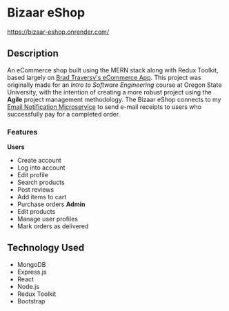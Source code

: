 ﻿# Bizaar eShop

https://bizaar-eshop.onrender.com/

## Description
An eCommerce shop built using the MERN stack along with Redux Toolkit, based largely on [Brad Traversy's eCommerce App](https://github.com/bradtraversy/proshop-v2). This project was originally made for an *Intro to Software Engineering* course at Oregon State University, with the intention of creating a more robust project using the **Agile** project management methodology. The Bizaar eShop connects to my [Email Notification Microservice](https://github.com/dreniff3/osu-cs361-microservice) to send e-mail receipts to users who successfully pay for a completed order. 

### Features
**Users**
- Create account
- Log into account
- Edit profile
- Search products
- Post reviews
- Add items to cart
- Purchase orders
**Admin**
- Edit products
- Manage user profiles
- Mark orders as delivered

## Technology Used
- MongoDB
- Express.js
- React
- Node.js
- Redux Toolkit
- Bootstrap

